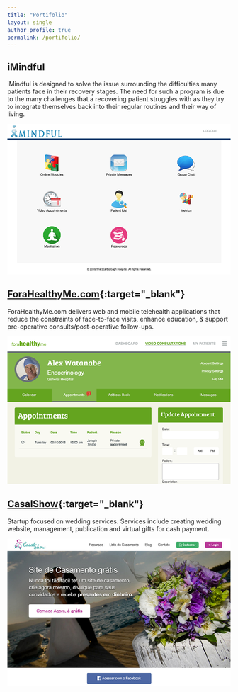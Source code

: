 ```yaml
---
title: "Portifolio"
layout: single
author_profile: true
permalink: /portifolio/
---
```


## iMindful

iMindful is designed to solve the issue surrounding the difficulties many patients face in their recovery stages. The need for such a program is due to the many challenges that a recovering patient struggles with as they try to integrate themselves back into their regular routines and their way of living.

![iMindful](/images/portifolio/imindful01.png)


## [ForaHealthyMe.com](https://www.forahealthyme.com/){:target="_blank"}

ForaHealthyMe.com delivers web and mobile telehealth applications that reduce the constraints of face-to-face visits, enhance education, & support pre-operative consults/post-operative follow-ups.

![iMindful](/images/portifolio/forahealthyme01.png)


## [CasalShow](http://www.casalshow.com.br/){:target="_blank"}

Startup focused on wedding services. Services include creating wedding website, management, publication and virtual gifts for cash payment.

![iMindful](/images/portifolio/casalshow01.jpg)

